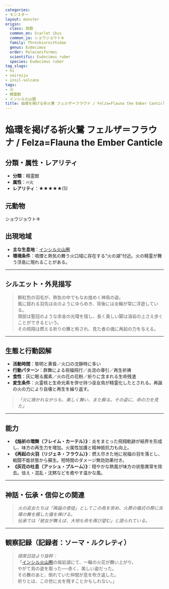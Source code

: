 ```yaml
---
categories:
- モンスター
layout: monster
origin:
  class: 鳥類
  common_en: Scarlet ibis
  common_ja: ショウジョウトキ
  family: Threskiornithidae
  genus: Eudocimus
  order: Pelecaniformes
  scientific: Eudocimus ruber
  species: Eudocimus ruber
tag_slugs:
- hi
- seireiju
- insil-volcano
tags:
- 火
- 精霊獣
- インシル火山圏
title: 焔環を掲げる祈火鷺 フェルザ＝フラウナ / Felza=Flauna the Ember Canticle
---
```


# 焔環を掲げる祈火鷺 フェルザ＝フラウナ / Felza=Flauna the Ember Canticle

## 分類・属性・レアリティ
* **分類**：精霊獣  
* **属性**：🔥火  
* **レアリティ**：★★★★★(5)

## 元動物
ショウジョウトキ

## 出現地域
* **主な生息地**：[インシル火山圏](../place/insil_volcano.md)  
* **環境条件**：噴煙と熱気の舞う火口域に存在する“火の湖”付近。火の精霊が舞う浮島に現れることがある。

---

## シルエット・外見描写
> 鮮紅色の羽毛が、熱気の中でもなお煌めく神鳥の姿。  
> 風に揺れる羽先は炎のようにゆらめき、背後には炎輪が常に浮遊している。  
> 頭部は聖冠のような赤金の光環を宿し、長く美しい脚は溶岩の上さえ歩くことができるという。  
> その飛翔は燃える祈りの舞と称され、見た者の魂に再起の力を与える。

---

## 生態と行動図解
* **活動時間**：黎明と黄昏／火口の沈静時に多い  
* **行動パターン**：群舞による祝福飛行／炎流の導引／再生祈祷  
* **食性**：灰に眠る魔素／火の花の花粉／祈りに含まれる生命残渣  
* **変生条件**：火霊核と生命光素を併せ持つ巫女鳥が精霊化したとされる。再誕の火の力により自壊と再生を繰り返す。

> *「火に焼かれながらも、美しく舞い、また蘇る。その姿に、命の力を見た」*

---

## 能力
* **《焔祈の環舞（フレイム・カーテル）》**：炎をまとった飛翔軌跡が結界を形成し、味方の再生力を増加。火属性加護と精神抵抗力も向上。  
* **《再起の火羽（リジェネ・フラウム）》**：燃え尽きた地に祝福の羽を落とし、戦闘不能状態から蘇生。短時間のダメージ無効効果付き。  
* **《灰花の吐息（アッシュ・プルーム）》**：穏やかな熱風が味方の状態異常を除去。怯え・混乱・沈黙などを癒やす温かな風。

---

## 神話・伝承・信仰との関連
> *火の巫女たちは「再誕の使徒」としてこの鳥を崇め、火葬の儀式の際に炎環の舞を模した儀を捧げる。  
伝承では「彼女が舞えば、大地も命を再び望む」と語られている。*

---

## 観察記録（記録者：ソーマ・ルクレティ）

> *探索日誌より抜粋：*  
> 「[インシル火山圏](../place/insil_volcano.md)の熔岩湖にて、一輪の火花が舞い上がり、  
> やがて鳥の姿を取った──赤く、美しい姿だった。  
> その舞のあと、倒れていた仲間が息を吹き返した。  
> 祈りとは、この世に炎を残すことかもしれない。」